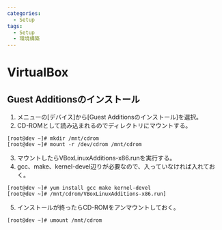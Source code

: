 ```yaml
---
categories:
  - Setup
tags:
  - Setup
  - 環境構築
---
```


# VirtualBox

## Guest Additionsのインストール

1. メニューの[デバイス]から[Guest Additionsのインストール]を選択。
2. CD-ROMとして読み込まれるのでディレクトリにマウントする。

  ```console
  [root@dev ~]# mkdir /mnt/cdrom
  [root@dev ~]# mount -r /dev/cdrom /mnt/cdrom
  ```

3. マウントしたらVBoxLinuxAdditions-x86.runを実行する。
4. gcc、make、kernel-devel辺りが必要なので、入っていなければ入れておく。

  ```console
  [root@dev ~]# yum install gcc make kernel-devel
  [root@dev ~]# /mnt/cdrom/VBoxLinuxAdditions-x86.run]
  ```

5. インストールが終ったらCD-ROMをアンマウントしておく。

  ```console
  [root@dev ~]# umount /mnt/cdrom
  ```
